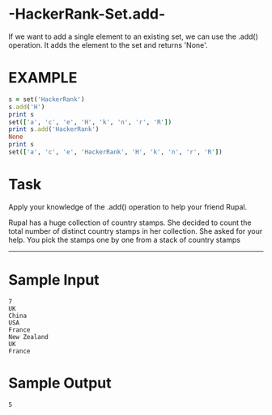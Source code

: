 # -HackerRank-Set.add-

If we want to add a single element to an existing set, we can use the .add() operation.
It adds the element to the set and returns 'None'.


# EXAMPLE 
```ruby
s = set('HackerRank')
s.add('H')
print s
set(['a', 'c', 'e', 'H', 'k', 'n', 'r', 'R'])
print s.add('HackerRank')
None
print s
set(['a', 'c', 'e', 'HackerRank', 'H', 'k', 'n', 'r', 'R'])
```

# Task
Apply your knowledge of the .add() operation to help your friend Rupal.

Rupal has a huge collection of country stamps. She decided to count the total number of distinct country stamps in her collection. She asked for your help. You pick the stamps one by one from a stack of  country stamps

----------------------------------------------------------------------------------------------------------

# Sample Input
```
7
UK
China
USA
France
New Zealand
UK
France 
```

# Sample Output
```
5
```


